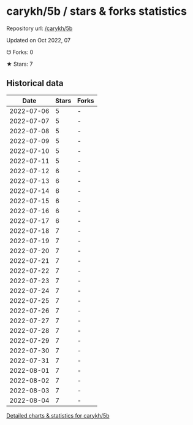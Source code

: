 # carykh/5b / stars & forks statistics

Repository url: [/carykh/5b](https://github.com/carykh/5b)

Updated on Oct 2022, 07

☋ Forks: 0

★ Stars: 7

## Historical data
| Date | Stars | Forks |
|------|-------|-------|
| 2022-07-06 | 5 | - | 
| 2022-07-07 | 5 | - | 
| 2022-07-08 | 5 | - | 
| 2022-07-09 | 5 | - | 
| 2022-07-10 | 5 | - | 
| 2022-07-11 | 5 | - | 
| 2022-07-12 | 6 | - | 
| 2022-07-13 | 6 | - | 
| 2022-07-14 | 6 | - | 
| 2022-07-15 | 6 | - | 
| 2022-07-16 | 6 | - | 
| 2022-07-17 | 6 | - | 
| 2022-07-18 | 7 | - | 
| 2022-07-19 | 7 | - | 
| 2022-07-20 | 7 | - | 
| 2022-07-21 | 7 | - | 
| 2022-07-22 | 7 | - | 
| 2022-07-23 | 7 | - | 
| 2022-07-24 | 7 | - | 
| 2022-07-25 | 7 | - | 
| 2022-07-26 | 7 | - | 
| 2022-07-27 | 7 | - | 
| 2022-07-28 | 7 | - | 
| 2022-07-29 | 7 | - | 
| 2022-07-30 | 7 | - | 
| 2022-07-31 | 7 | - | 
| 2022-08-01 | 7 | - | 
| 2022-08-02 | 7 | - | 
| 2022-08-03 | 7 | - | 
| 2022-08-04 | 7 | - | 


[Detailed charts & statistics for carykh/5b](https://reviewgithub.com/rep/carykh/5b)
